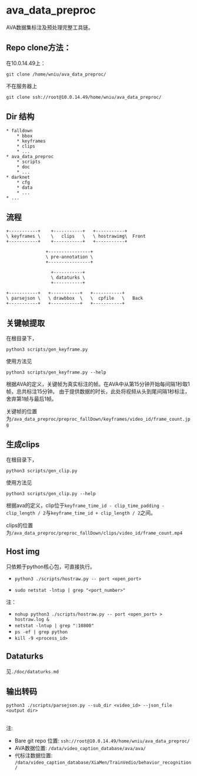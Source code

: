 # ava_data_preproc

AVA数据集标注及预处理完整工具链。

## Repo clone方法：
在10.0.14.49上：
```
git clone /home/wniu/ava_data_preproc/
```
不在服务器上
```
git clone ssh://root@10.0.14.49/home/wniu/ava_data_preproc/
```

## Dir 结构

```
* falldown
    * bbox
    * keyframes
    * clips
    * ...
* ava_data_preproc
    * scripts
    * doc
    * ...
* darknet
    * cfg
    * data
    * ...
* ...
```

## 流程

```
+-----------+    +-----------+   +-----------+  
\ keyframes \    \   clips   \   \ hostrawimg\  Front 
+-----------+    +-----------+   +-----------+  
       
               +----------------+
               \ pre-annotation \
               +----------------+

                 +-----------+
                 \ dataturks \
                 +-----------+

+-----------+   +-----------+   +-----------+  
\ parsejson \   \ drawbbox  \   \  cpfile   \   Back
+-----------+   +-----------+   +-----------+  
```

## 关键帧提取

在根目录下，
```
python3 scripts/gen_keyframe.py
```
使用方法见
```
python3 scripts/gen_keyframe.py --help
```
根据AVA的定义，关键帧为真实标注的帧。在AVA中从第15分钟开始每间隔1秒取1帧，总共标注15分钟。
由于提供数据的时长，此处将视频从头到尾间隔1秒标注，舍弃第1帧与最后1帧。

关键帧的位置为`/ava_data_preproc/preproc_fallDown/keyframes/video_id/frame_count.jpg`

## 生成clips

在根目录下，
```
python3 scripts/gen_clip.py
```
使用方法见
```
python3 scripts/gen_clip.py --help
```

根据ava的定义，clip位于`keyframe_time_id - clip_time_padding - clip_length / 2`与`keyframe_time_id + clip_length / 2`之间。

clips的位置为`/ava_data_preproc/preproc_fallDown/clips/video_id/frame_count.mp4`

## Host img

只依赖于python核心包，可直接执行。

* `python3 ./scripts/hostraw.py -- port <open_port>`

* `sudo netstat -lntup | grep "<port_number>"`

注：

* `nohup python3 ./scripts/hostraw.py -- port <open_port> > hostraw.log &`
* `netstat -lntup | grep ":10800"`
* `ps -ef | grep python`
* `kill -9 <process_id>`

## 

## Dataturks

见`./doc/dataturks.md`

## 输出转码

`python3 ./scripts/parsejson.py --sub_dir <video_id> --json_file  <output dir>`

## 

注:
* Bare git repo 位置: `ssh://root@10.0.14.49/home/wniu/ava_data_preproc/`
* AVA数据位置: `/data/video_caption_database/ava/ava/`
* 代标注数据位置: `/data/video_caption_database/XiaMen/TrainVedio/behavior_recognition/`


